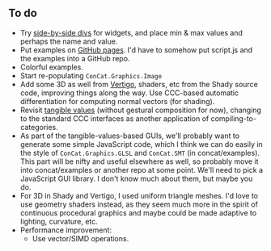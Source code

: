 ## To do

*   Try [side-by-side divs](https://www.google.com/search?q=html+side+by+side+divs) for widgets, and place min & max values and perhaps the name and value.
*   Put examples on [GitHub pages](https://pages.github.com/).
    I'd have to somehow put script.js and the examples into a GitHub repo.
*   Colorful examples.
*   Start re-populating `ConCat.Graphics.Image`
*   Add some 3D as well from [Vertigo](http://conal.net/papers/Vertigo), shaders, etc from the Shady source code, improving things along the way.
    Use CCC-based automatic differentiation for computing normal vectors (for shading).
*   Revisit [tangible values](http://conal.net/papers/Eros/) (without gestural composition for now), changing to the standard CCC interfaces as another application of compiling-to-categories.
*   As part of the tangible-values-based GUIs, we'll probably want to generate some simple JavaScript code, which I think we can do easily in the style of `ConCat.Graphics.GLSL` and `ConCat.SMT` (in concat/examples).
    This part will be nifty and useful elsewhere as well, so probably move it into concat/examples or another repo at some point.
    We'll need to pick a JavaScript GUI library.
    I don't know much about them, but maybe you do.
*   For 3D in Shady and Vertigo, I used uniform triangle meshes.
    I'd love to use geometry shaders instead, as they seem much more in the spirit of continuous procedural graphics and maybe could be made adaptive to lighting, curvature, etc.
*   Performance improvement:
    *   Use vector/SIMD operations.
